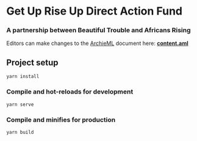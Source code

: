 # Get Up Rise Up Direct Action Fund

### A partnership between Beautiful Trouble and Africans Rising

Editors can make changes to the [ArchieML](http://archieml.org) document here: **[content.aml](https://github.com/BeautifulTrouble/direct-action-fund/edit/master/src/content.aml)**


## Project setup
```
yarn install
```

### Compile and hot-reloads for development
```
yarn serve
```

### Compile and minifies for production
```
yarn build
```

